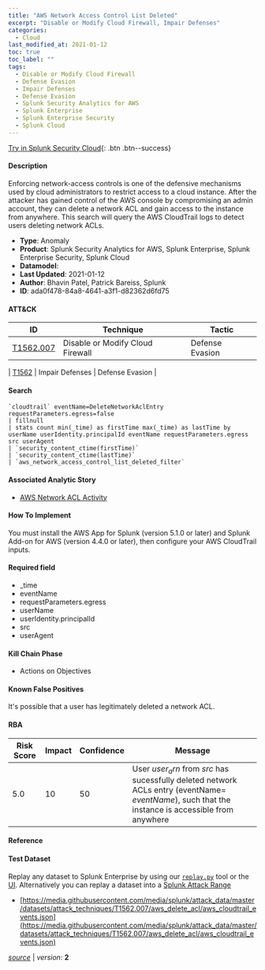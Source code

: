 ```yaml
---
title: "AWS Network Access Control List Deleted"
excerpt: "Disable or Modify Cloud Firewall, Impair Defenses"
categories:
  - Cloud
last_modified_at: 2021-01-12
toc: true
toc_label: ""
tags:
  - Disable or Modify Cloud Firewall
  - Defense Evasion
  - Impair Defenses
  - Defense Evasion
  - Splunk Security Analytics for AWS
  - Splunk Enterprise
  - Splunk Enterprise Security
  - Splunk Cloud
---
```




[Try in Splunk Security Cloud](https://www.splunk.com/en_us/cyber-security.html){: .btn .btn--success}

#### Description

Enforcing network-access controls is one of the defensive mechanisms used by cloud administrators to restrict access to a cloud instance. After the attacker has gained control of the AWS console by compromising an admin account, they can delete a network ACL and gain access to the instance from anywhere. This search will query the AWS CloudTrail logs to detect users deleting network ACLs.

- **Type**: Anomaly
- **Product**: Splunk Security Analytics for AWS, Splunk Enterprise, Splunk Enterprise Security, Splunk Cloud
- **Datamodel**: 
- **Last Updated**: 2021-01-12
- **Author**: Bhavin Patel, Patrick Bareiss, Splunk
- **ID**: ada0f478-84a8-4641-a3f1-d82362d6fd75


#### ATT&CK

| ID          | Technique   | Tactic         |
| ----------- | ----------- |--------------- |
| [T1562.007](https://attack.mitre.org/techniques/T1562/007/) | Disable or Modify Cloud Firewall | Defense Evasion |



| [T1562](https://attack.mitre.org/techniques/T1562/) | Impair Defenses | Defense Evasion |





#### Search

```
`cloudtrail` eventName=DeleteNetworkAclEntry requestParameters.egress=false 
| fillnull 
| stats count min(_time) as firstTime max(_time) as lastTime by userName userIdentity.principalId eventName requestParameters.egress src userAgent 
| `security_content_ctime(firstTime)`
| `security_content_ctime(lastTime)` 
| `aws_network_access_control_list_deleted_filter`
```

#### Associated Analytic Story
* [AWS Network ACL Activity](/stories/aws_network_acl_activity)


#### How To Implement
You must install the AWS App for Splunk (version 5.1.0 or later) and Splunk Add-on for AWS (version 4.4.0 or later), then configure your AWS CloudTrail inputs.

#### Required field
* _time
* eventName
* requestParameters.egress
* userName
* userIdentity.principalId
* src
* userAgent


#### Kill Chain Phase
* Actions on Objectives


#### Known False Positives
It&#39;s possible that a user has legitimately deleted a network ACL.


#### RBA

| Risk Score  | Impact      | Confidence   | Message      |
| ----------- | ----------- |--------------|--------------|
| 5.0 | 10 | 50 | User $user_arn$ from $src$ has sucessfully deleted network ACLs entry (eventName= $eventName$), such that the instance is accessible from anywhere |




#### Reference


#### Test Dataset
Replay any dataset to Splunk Enterprise by using our [`replay.py`](https://github.com/splunk/attack_data#using-replaypy) tool or the [UI](https://github.com/splunk/attack_data#using-ui).
Alternatively you can replay a dataset into a [Splunk Attack Range](https://github.com/splunk/attack_range#replay-dumps-into-attack-range-splunk-server)

* [https://media.githubusercontent.com/media/splunk/attack_data/master/datasets/attack_techniques/T1562.007/aws_delete_acl/aws_cloudtrail_events.json](https://media.githubusercontent.com/media/splunk/attack_data/master/datasets/attack_techniques/T1562.007/aws_delete_acl/aws_cloudtrail_events.json)


[*source*](https://github.com/splunk/security_content/tree/develop/detections/cloud/aws_network_access_control_list_deleted.yml) \| *version*: **2**